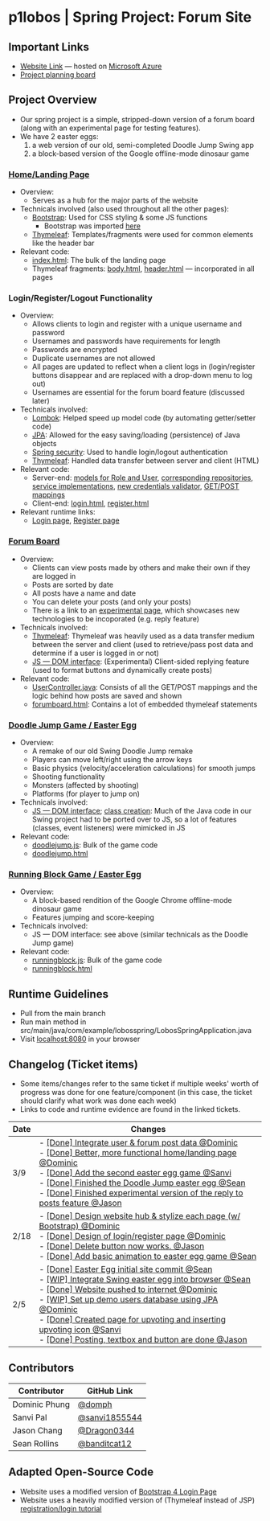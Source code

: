 # p1lobos | Spring Project: Forum Site

## Important Links
- [Website Link](https://apcsa-lobos-spring.azurewebsites.net) — hosted on [Microsoft Azure](https://azure.microsoft.com/en-us/)
- [Project planning board](https://github.com/sanvi1855544/springproject/projects/1)

## Project Overview
- Our spring project is a simple, stripped-down version of a forum board (along with an experimental page for testing features).
- We have 2 easter eggs:
  1) a web version of our old, semi-completed Doodle Jump Swing app
  2) a block-based version of the Google offline-mode dinosaur game
  
### [Home/Landing Page](https://apcsa-lobos-spring.azurewebsites.net/)
- Overview:
  - Serves as a hub for the major parts of the website
- Technicals involved (also used throughout all the other pages):
  - [Bootstrap](https://getbootstrap.com/): Used for CSS styling & some JS functions
    - Bootstrap was imported [here](https://github.com/sanvi1855544/springproject/tree/main/src/main/resources/static)
  - [Thymeleaf](https://www.thymeleaf.org/): Templates/fragments were used for common elements like the header bar
- Relevant code:
  - [index.html](https://github.com/sanvi1855544/springproject/blob/main/src/main/resources/templates/index.html): The bulk of the landing page
  - Thymeleaf fragments: [body.html](https://github.com/sanvi1855544/springproject/blob/main/src/main/resources/templates/fragments/body.html), [header.html](https://github.com/sanvi1855544/springproject/blob/main/src/main/resources/templates/fragments/header.html) — incorporated in all pages

### Login/Register/Logout Functionality
- Overview:
  - Allows clients to login and register with a unique username and password
  - Usernames and passwords have requirements for length
  - Passwords are encrypted
  - Duplicate usernames are not allowed
  - All pages are updated to reflect when a client logs in (login/register buttons disappear and are replaced with a drop-down menu to log out)
  - Usernames are essential for the forum board feature (discussed later)
- Technicals involved:
  - [Lombok](https://projectlombok.org/): Helped speed up model code (by automating getter/setter code)
  - [JPA](https://spring.io/projects/spring-data-jpa): Allowed for the easy saving/loading (persistence) of Java objects
  - [Spring security](https://spring.io/projects/spring-security): Used to handle login/logout authentication
  - [Thymeleaf](https://www.thymeleaf.org/): Handled data transfer between server and client (HTML)
- Relevant code:
  - Server-end: [models for Role and User](https://github.com/sanvi1855544/springproject/tree/main/src/main/java/com/example/lobosspring/model), [corresponding repositories](https://github.com/sanvi1855544/springproject/tree/main/src/main/java/com/example/lobosspring/repository), [service implementations](https://github.com/sanvi1855544/springproject/tree/main/src/main/java/com/example/lobosspring/service), [new credentials validator](https://github.com/sanvi1855544/springproject/blob/main/src/main/java/com/example/lobosspring/validator/UserValidator.java), [GET/POST mappings](https://github.com/sanvi1855544/springproject/blob/main/src/main/java/com/example/lobosspring/web/UserController.java)
  - Client-end: [login.html](https://github.com/sanvi1855544/springproject/blob/main/src/main/resources/templates/login.html), [register.html](https://github.com/sanvi1855544/springproject/blob/main/src/main/resources/templates/register.html)
- Relevant runtime links:
  - [Login page](https://apcsa-lobos-spring.azurewebsites.net/login), [Register page](https://apcsa-lobos-spring.azurewebsites.net/register)

### [Forum Board](https://apcsa-lobos-spring.azurewebsites.net/forumboard)
- Overview:
  - Clients can view posts made by others and make their own if they are logged in
  - Posts are sorted by date
  - All posts have a name and date
  - You can delete your posts (and only your posts)  
  - There is a link to an [experimental page](https://apcsa-lobos-spring.azurewebsites.net/experimental), which showcases new technologies to be incoporated (e.g. reply feature)
- Technicals involved:
  - [Thymeleaf](https://www.thymeleaf.org/): Thymeleaf was heavily used as a data transfer medium between the server and client (used to retrieve/pass post data and determine if a user is logged in or not)
  - [JS — DOM interface](https://developer.mozilla.org/en-US/docs/Web/API/Document_Object_Model): (Experimental) Client-sided replying feature (used to format buttons and dynamically create posts)
- Relevant code:
  - [UserController.java](https://github.com/sanvi1855544/springproject/blob/main/src/main/java/com/example/lobosspring/web/UserController.java): Consists of all the GET/POST mappings and the logic behind how posts are saved and shown
  - [forumboard.html](https://github.com/sanvi1855544/springproject/blob/main/src/main/resources/templates/forumboard.html): Contains a lot of embedded thymeleaf statements

### [Doodle Jump Game / Easter Egg](https://apcsa-lobos-spring.azurewebsites.net/doodlejump)
- Overview:
  - A remake of our old Swing Doodle Jump remake
  - Players can move left/right using the arrow keys
  - Basic physics (velocity/acceleration calculations) for smooth jumps
  - Shooting functionality
  - Monsters (affected by shooting)
  - Platforms (for player to jump on)
- Technicals involved:
  - [JS — DOM interface](https://developer.mozilla.org/en-US/docs/Web/API/Document_Object_Model); [class creation](https://developer.mozilla.org/en-US/docs/Web/JavaScript/Reference/Classes): Much of the Java code in our Swing project had to be ported over to JS, so a lot of features (classes, event listeners) were mimicked in JS
- Relevant code:
  - [doodlejump.js](https://github.com/sanvi1855544/springproject/blob/main/src/main/resources/static/js/doodlejump.js): Bulk of the game code
  - [doodlejump.html](https://github.com/sanvi1855544/springproject/blob/main/src/main/resources/templates/doodlejump.html)

### [Running Block Game / Easter Egg](https://apcsa-lobos-spring.azurewebsites.net/runningblock)
- Overview:
  - A block-based rendition of the Google Chrome offline-mode dinosaur game
  - Features jumping and score-keeping
- Technicals involved:
  - JS — DOM interface: see above (similar technicals as the Doodle Jump game)
- Relevant code:
  - [runningblock.js](https://github.com/sanvi1855544/springproject/blob/main/src/main/resources/static/js/runningblock.js): Bulk of the game code
  - [runningblock.html](https://github.com/sanvi1855544/springproject/blob/main/src/main/resources/templates/runningblock.html)

## Runtime Guidelines
- Pull from the main branch
- Run main method in src/main/java/com/example/lobosspring/LobosSpringApplication.java
- Visit [localhost:8080](localhost:8080) in your browser

## Changelog (Ticket items)
- Some items/changes refer to the same ticket if multiple weeks' worth of progress was done for one feature/component (in this case, the ticket should clarify what work was done each week)
- Links to code and runtime evidence are found in the linked tickets.

Date | Changes |
----------- | ----------- |
3/9 | - [[Done] Integrate user & forum post data @Dominic](https://github.com/sanvi1855544/springproject/issues/1) <br> - [[Done] Better, more functional home/landing page @Dominic](https://github.com/sanvi1855544/springproject/issues/12) <br> - [[Done] Add the second easter egg game @Sanvi](https://github.com/sanvi1855544/springproject/issues/11) <br> - [[Done] Finished the Doodle Jump easter egg @Sean](https://github.com/sanvi1855544/springproject/issues/3) <br> - [[Done] Finished experimental version of the reply to posts feature @Jason](https://github.com/sanvi1855544/springproject/issues/2)
2/18 | - [[Done] Design website hub & stylize each page (w/ Bootstrap) @Dominic](https://github.com/sanvi1855544/springproject/issues/9) <br> - [[Done] Design of login/register page @Dominic](https://github.com/sanvi1855544/springproject/issues/10) <br> - [[Done] Delete button now works. @Jason](https://github.com/sanvi1855544/springproject/issues/2) <br> - [[Done] Add basic animation to easter egg game @Sean](https://github.com/sanvi1855544/springproject/issues/8) <br> 
2/5 | - [[Done] Easter Egg initial site commit @Sean](https://github.com/sanvi1855544/springproject/issues/7) <br> - [[WIP] Integrate Swing easter egg into browser @Sean](https://github.com/sanvi1855544/springproject/issues/3) <br> - [[Done] Website pushed to internet @Dominic](https://github.com/sanvi1855544/springproject/issues/6) <br> - [[WIP] Set up demo users database using JPA @Dominic](https://github.com/sanvi1855544/springproject/issues/1) <br> - [[Done] Created page for upvoting and inserting upvoting icon @Sanvi](https://apcsa-lobos-spring.azurewebsites.net/upvote.html) <br> - [[Done] Posting, textbox and button are done @Jason](https://github.com/sanvi1855544/springproject/issues/2)

## Contributors
Contributor | GitHub Link |
----------- | ----------- |
Dominic Phung | [@domph](https://github.com/domph) |
Sanvi Pal | [@sanvi1855544](https://github.com/sanvi1855544) |
Jason Chang | [@Dragon0344](https://github.com/Dragon0344) |
Sean Rollins | [@banditcat12](https://github.com/banditcat12) |

## Adapted Open-Source Code
- Website uses a modified version of [Bootstrap 4 Login Page](https://github.com/nauvalazhar/bootstrap-4-login-page)
- Website uses a heavily modified version of (Thymeleaf instead of JSP) [registration/login tutorial](https://hellokoding.com/registration-and-login-example-with-spring-security-spring-boot-spring-data-jpa-hsql-jsp/)